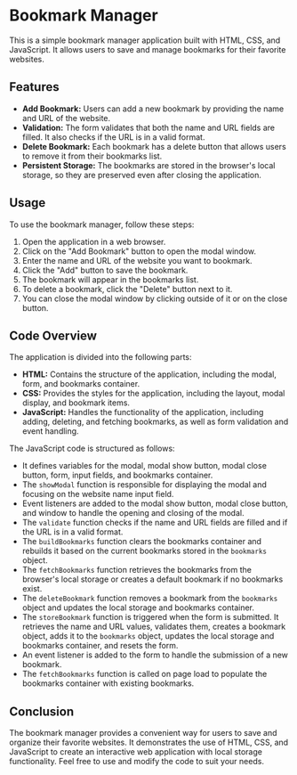 # Bookmark Manager

This is a simple bookmark manager application built with HTML, CSS, and JavaScript. It allows users to save and manage bookmarks for their favorite websites.

## Features

- **Add Bookmark:** Users can add a new bookmark by providing the name and URL of the website.
- **Validation:** The form validates that both the name and URL fields are filled. It also checks if the URL is in a valid format.
- **Delete Bookmark:** Each bookmark has a delete button that allows users to remove it from their bookmarks list.
- **Persistent Storage:** The bookmarks are stored in the browser's local storage, so they are preserved even after closing the application.

## Usage

To use the bookmark manager, follow these steps:

1. Open the application in a web browser.
2. Click on the "Add Bookmark" button to open the modal window.
3. Enter the name and URL of the website you want to bookmark.
4. Click the "Add" button to save the bookmark.
5. The bookmark will appear in the bookmarks list.
6. To delete a bookmark, click the "Delete" button next to it.
7. You can close the modal window by clicking outside of it or on the close button.

## Code Overview

The application is divided into the following parts:

- **HTML:** Contains the structure of the application, including the modal, form, and bookmarks container.
- **CSS:** Provides the styles for the application, including the layout, modal display, and bookmark items.
- **JavaScript:** Handles the functionality of the application, including adding, deleting, and fetching bookmarks, as well as form validation and event handling.

The JavaScript code is structured as follows:

- It defines variables for the modal, modal show button, modal close button, form, input fields, and bookmarks container.
- The `showModal` function is responsible for displaying the modal and focusing on the website name input field.
- Event listeners are added to the modal show button, modal close button, and window to handle the opening and closing of the modal.
- The `validate` function checks if the name and URL fields are filled and if the URL is in a valid format.
- The `buildBookmarks` function clears the bookmarks container and rebuilds it based on the current bookmarks stored in the `bookmarks` object.
- The `fetchBookmarks` function retrieves the bookmarks from the browser's local storage or creates a default bookmark if no bookmarks exist.
- The `deleteBookmark` function removes a bookmark from the `bookmarks` object and updates the local storage and bookmarks container.
- The `storeBookmark` function is triggered when the form is submitted. It retrieves the name and URL values, validates them, creates a bookmark object, adds it to the `bookmarks` object, updates the local storage and bookmarks container, and resets the form.
- An event listener is added to the form to handle the submission of a new bookmark.
- The `fetchBookmarks` function is called on page load to populate the bookmarks container with existing bookmarks.

## Conclusion

The bookmark manager provides a convenient way for users to save and organize their favorite websites. It demonstrates the use of HTML, CSS, and JavaScript to create an interactive web application with local storage functionality. Feel free to use and modify the code to suit your needs.
